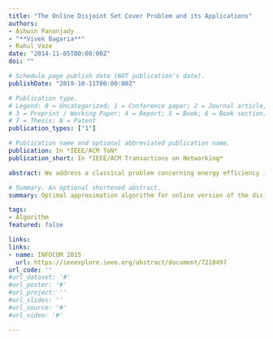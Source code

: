 ```yaml
---
title: "The Online Disjoint Set Cover Problem and its Applications"
authors:
- Ashwin Pananjady
- "**Vivek Bagaria**"
- Rahul Vaze
date: "2014-11-05T00:00:00Z"
doi: ""

# Schedule page publish date (NOT publication's date).
publishDate: "2019-10-11T00:00:00Z"

# Publication type.
# Legend: 0 = Uncategorized; 1 = Conference paper; 2 = Journal article;
# 3 = Preprint / Working Paper; 4 = Report; 5 = Book; 6 = Book section;
# 7 = Thesis; 8 = Patent
publication_types: ["1"]

# Publication name and optional abbreviated publication name.
publication: In *IEEE/ACM ToN*
publication_short: In *IEEE/ACM Transactions on Networking*

abstract: We address a classical problem concerning energy efficiency in sensor networks. In particular, we consider the problem of maximizing the lifetime of coverage of targets in a wireless sensor network with battery-limited sensors. We first show that the problem cannot be approximated within a factor less than $\ln n$ by any polynomial time algorithm, where $n$ is the number of targets. This provides closure to the long-standing open problem of showing optimality of previously known $\ln n$ approximation algorithms. We also derive a new $\ln n$ approximation to the problem by showing the $\ln n$ approximation to the related maximum disjoint set cover problem. We show that this approach has many advantages over algorithms in the literature, including a simple and optimal extension that solves the problem with multiple coverage constraints. For the 1-D network topology, where sensors can monitor contiguous line segments of possibly different lengths, we show that the optimal coverage lifetime can be found in polynomial time. Finally, for the 2-D topology in which coverage regions are unit squares, we combine the existing results to derive a $1+\epsilon $ approximation algorithm for the problem. Extensive simulation experiments validate our theoretical results, showing that our algorithms not only have optimal worst case guarantees but also match the performance of the existing algorithms on special network topologies. In addition, our algorithms sometimes run orders of magnitude faster than the existing state of the art.

# Summary. An optional shortened abstract.
summary: Optimal approximation algorithm for online version of the disjoint set cover problem.

tags:
- Algorithm
featured: false

links:
links:
- name: INFOCOM 2015
  url: https://ieeexplore.ieee.org/abstract/document/7218497
url_code: ''
#url_dataset: '#'
#url_poster: '#'
#url_project: ''
#url_slides: ''
#url_source: '#'
#url_video: '#'

---
```



